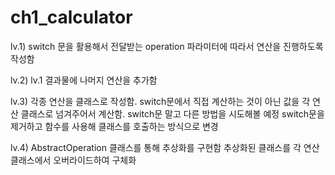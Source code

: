 # ch1_calculator

lv.1) switch 문을 활용해서 전달받는 operation 파라미터에 따라서 연산을 진행하도록 작성함

lv.2) lv.1 결과물에 나머지 연산을 추가함

lv.3) 각종 연산을 클래스로 작성함.
switch문에서 직접 계산하는 것이 아닌 값을 각 연산 클래스로 넘겨주어서 계산함. switch문 말고 다른 방법을 시도해볼 예정
switch문을 제거하고 함수를 사용해 클래스를 호출하는 방식으로 변경

lv.4) AbstractOperation 클래스를 통해 추상화를 구현함
추상화된 클래스를 각 연산 클래스에서 오버라이드하여 구체화
